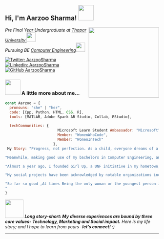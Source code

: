 <h2> Hi, I'm Aarzoo Sharma! <img src="https://media.giphy.com/media/mGcNjsfWAjY5AEZNw6/giphy.gif" width="50"></h2>
<img align='right' src="https://media.giphy.com/media/ieyl9zmCjO4b4t6qoY/giphy.gif" width="230">
<p><em>Pre Final Year Undergraduate at <a href="https://www.thapar.edu/">Thapar University </a><img src="https://media.giphy.com/media/fYSnHlufseco8Fh93Z/giphy.gif" width="30"></br> Pursuing BE <a href="https://www.google.com/url?sa=t&rct=j&q=&esrc=s&source=web&cd=&cad=rja&uact=8&ved=2ahUKEwjKq5fUibP0AhWdT2wGHYFRCIkQFnoECAMQAQ&url=https%3A%2F%2Fwww.thapar.edu%2Facademics%2Fdepartments%2Fcomputer-science-engineering&usg=AOvVaw3WOAzIItnW_YAgPFCbWHFe">Computer Engineering</a><img src="https://media.giphy.com/media/WUlplcMpOCEmTGBtBW/giphy.gif" width="30"> 
</em></p>

[![Twitter: AarzooSharma](https://img.shields.io/twitter/follow/analytic_aarzoo?style=social)](https://twitter.com/analytic_aarzoo?s=09)
[![Linkedin: AarzooSharma](https://img.shields.io/badge/LinkedIn-aarzoosharma-blue=https://www.linkedin.com/in/aarzoo-sharma-57288b194/detail/contact-info/)](https://www.linkedin.com/in/aarzoo-sharma-57288b194/detail/contact-info/)
[![GitHub AarzooSharma](https://img.shields.io/github/followers/coding-finesse?style=social)](https://github.com/coding-finesse)


### <img src="https://media.giphy.com/media/VgCDAzcKvsR6OM0uWg/giphy.gif" width="50"> A little more about me...  

```javascript
const Aarzoo = {
  pronouns: "she" | "her",
  code: [Cpp, Python, HTML, CSS, R],
  tools: [MATLAB, Adobe Spark AR Studio, Collab, RStudio],
  
  techCommunities: {
                        Microsoft Learn Student Ambassador: "Microsoft",
                        Member: "WomenWhoCode",
                        Member: "WomenInTech"
                      },
 My Story: "Progress, not perfection. As a child, everyone dreams of a very elated future with luxury, popularity, and success. But, as age climbs, the dreams get replaced by practical goals. In the next ten years, I will have lived across Asia and Europe, bombarding my socials with my own version of TLC and a breath-taking book collection. While at it I aspire to pursue specialization in Data Science and explore all avenues of business administration & financial management."

"Meanwhile, making good use of my bachelors in Computer Engineering, and becoming a Thoughtful leader of the workplace, motivated and passionate about building companies and organisations from within and to contribute to the team’s success."

"Almost a year ago, I founded Girl Up, a UNF initiative in my hometown, Ludhiana providing a platform and guiding girls along their journey from leaders to changemakers and have been advocating for gender-neutral rights with HeForShe, generated new business with marketing initiatives and strategic plans along with leading the global campaign #EncouragetheCourage over Asia & African subcontinent and being one of its star performers, managed the Sales & Marketing of the Punjab Region, planned and implemented digital marketing campaigns, collaborations with influencers mainly from Bollywood & regional artists, bloggers, and celebrities hence increased conversions and witnessed record-breaking sales throughout my tenure, co-founded a health tech project focused on providing a brand new perspective in the field of Alzheimer's care and Engaged with world leaders and emerging leaders to supercharge and accelerate solutions for the sustainable development goals in SDG Action Zone."

"My social projects have been acknowledged by notable organizations including Girl Up Foundation and were featured among 14 Indian Community leaders this International Women's Day."

"So far so good ,At times Being the only woman or the youngest person in the room, I have embraced challenges, won over difficult clients and am passionate about discovering new technical advances,the power and drive of innovation it brings along.With a question of 'How can we get more women into STEM degree programs and careers?' to address.
"
}
```

<img src="https://media.giphy.com/media/LnQjpWaON8nhr21vNW/giphy.gif" width="60"> <em><b>Long story-short: My diverse experiences are bound by three core values- Technology, Marketing and Social impact.</b> Here is my life story; and I hope to learn from yours- <b>let’s connect!</b> :)</em>

---
